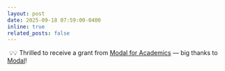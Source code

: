 ```yaml
---
layout: post
date: 2025-09-18 07:59:00-0400
inline: true
related_posts: false
---
```


&nbsp;💡💡 Thrilled to receive a grant from [Modal for Academics](https://modal.com/academics) — big thanks to [Modal](https://modal.com/)!
